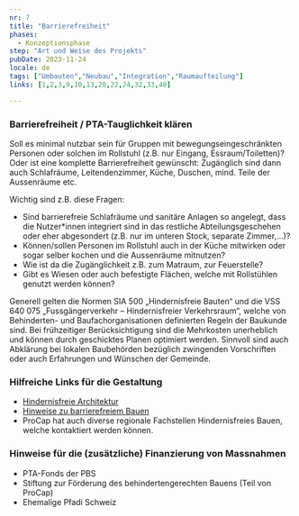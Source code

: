 ```yaml
---
nr: 7
title: "Barrierefreiheit"
phases:
  - Konzeptionsphase
step: "Art und Weise des Projekts"
pubDate: 2023-11-24
locale: de
tags: ["Umbauten","Neubau","Integration","Raumaufteilung"]
links: [1,2,3,9,10,13,20,22,24,32,33,40]

---
```


### Barrierefreiheit / PTA-Tauglichkeit klären

Soll es minimal nutzbar sein für Gruppen mit bewegungseingeschränkten Personen oder solchen im Rollstuhl (z.B. nur Eingang, Essraum/Toiletten)? Oder ist eine komplette Barrierefreiheit gewünscht: Zugänglich sind dann auch Schlafräume, Leitendenzimmer, Küche, Duschen, mind. Teile der Aussenräume etc.

Wichtig sind z.B. diese Fragen:

- Sind barrierefreie Schlafräume und sanitäre Anlagen so angelegt, dass die Nutzer\*innen integriert sind in das restliche Abteilungsgeschehen oder eher abgesondert (z.B. nur im unteren Stock, separate Zimmer,…)?
- Können/sollen Personen im Rollstuhl auch in der Küche mitwirken oder sogar selber kochen und die Aussenräume mitnutzen?
- Wie ist da die Zugänglichkeit z.B. zum Matraum, zur Feuerstelle?
- Gibt es Wiesen oder auch befestigte Flächen, welche mit Rollstühlen genutzt werden können?

Generell gelten die Normen SIA 500 „Hindernisfreie Bauten“ und die VSS 640 075 „Fussgängerverkehr – Hindernisfreier Verkehrsraum“, welche von Behinderten- und Baufachorganisationen definierten Regeln der Baukunde sind. Bei frühzeitiger Berücksichtigung sind die Mehrkosten unerheblich und können durch geschicktes Planen optimiert werden. Sinnvoll sind auch Abklärung bei lokalen Baubehörden bezüglich zwingenden Vorschriften oder auch Erfahrungen und Wünschen der Gemeinde.

### Hilfreiche Links für die Gestaltung

- [Hindernisfreie Architektur](https://hindernisfreie-architektur.ch/wp-content/uploads/2017/05/Vortrag_2013_Hotel_Hindernisfrei_nach_SIA500.pdf)
- [Hinweise zu barrierefreiem Bauen](https://www.procap.ch/angebote/beratung-information/bauen-und-verkehr/bauen-fuer-alle)
- ProCap hat auch diverse regionale Fachstellen Hindernisfreies Bauen, welche kontaktiert werden können.

### Hinweise für die (zusätzliche) Finanzierung von Massnahmen

- PTA-Fonds der PBS
- Stiftung zur Förderung des behindertengerechten Bauens (Teil von ProCap)
- Ehemalige Pfadi Schweiz
